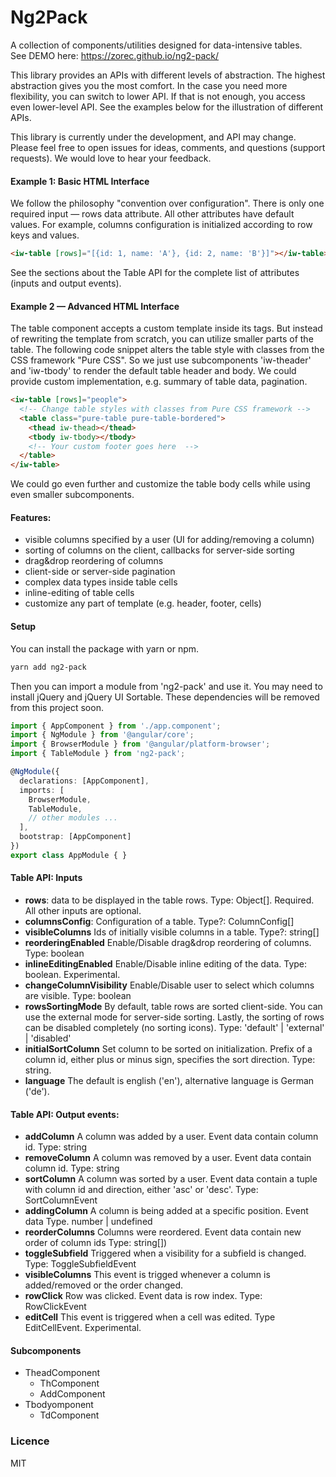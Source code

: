 # Ng2Pack

A collection of components/utilities designed for data-intensive tables.  
See DEMO here: https://zorec.github.io/ng2-pack/

This library provides an APIs with different levels of abstraction. The highest abstraction gives you the most comfort. In the case you need more flexibility, you can switch to lower API. If that is not enough, you access even lower-level API. See the examples below for the illustration of different APIs.
<!-- We follow the philosophy "convention over configuration", and intelligent defaults are provided. So that you can have an easy start despite many inputs and configuration. -->

This library is currently under the development, and API may change. Please feel free to open issues for ideas,  comments, and questions (support requests). We would love to hear your feedback.

#### Example 1: Basic HTML Interface
We follow the philosophy "convention over configuration".
There is only one required input &mdash; rows data attribute. All other attributes have default values. For example, columns configuration is initialized according to row keys and values.

```html
<iw-table [rows]="[{id: 1, name: 'A'}, {id: 2, name: 'B'}]"></iw-table>
```

See the sections about the Table API for the complete list of attributes (inputs and output events).

#### Example 2 — Advanced HTML Interface
The table component <iw-table> accepts a custom template inside its tags. But instead of rewriting the template from scratch, you can utilize smaller parts of the table. The following code snippet alters the table style with classes from the CSS framework "Pure CSS". So we just use subcomponents 'iw-theader' and 'iw-tbody' to render the default table header and body. We could provide custom implementation, e.g. summary of table data, pagination.  

```html
<iw-table [rows]="people">
  <!-- Change table styles with classes from Pure CSS framework -->
  <table class="pure-table pure-table-bordered">
    <thead iw-thead></thead>
    <tbody iw-tbody></tbody>
    <!-- Your custom footer goes here  -->
  </table>
</iw-table>
```
<!-- TODO: add the link to repository -->
We could go even further and customize the table body cells while using even smaller subcomponents.

#### Features:
- visible columns specified by a user (UI for adding/removing a column)
- sorting of columns on the client, callbacks for server-side sorting
- drag&drop reordering of columns
- client-side or server-side pagination
- complex data types inside table cells
- inline-editing of table cells
- customize any part of template (e.g. header, footer, cells)

<!--

### Main characteristics

We value flexibility above all! In order to ensure it in various use cases:
  - Components accept a **wide range of inputs** and/or configuration, including internationalization.
  - High-level components are usually composed of **smaller components** that can be used separately.
  - **Low-level utilities** make building and composing components faster and easier
  - Last but not least, you can use **custom templates** while taking advantage of component public API, smaller components or low-level utilities.
  Then you should be able to easily customize components to your desire and use them regardless of your CSS framework.   

Additionally, we follow good practices and style guides:

- **Well-tested**: Both comprehensive test suite and usability testing are necessary to verify that the components work as expected.
- **Testable** Your application should be tested as well and this library will not stand in your way, just the opposite.
- **Convention over configuration**: You should have an easy start despite many inputs and configuration. Intelligent defaults are provided.-->

<!-- There are many other important characteristics (e.g. performance) that are not mentioned here as a main characteristic, but not neglected.
-->

#### Setup
You can install the package with yarn or npm.
```bash
yarn add ng2-pack
```

Then you can import a module from 'ng2-pack' and use it. You may need to install jQuery and jQuery UI Sortable. These dependencies will be removed from this project soon.  

```ts
import { AppComponent } from './app.component';
import { NgModule } from '@angular/core';
import { BrowserModule } from '@angular/platform-browser';
import { TableModule } from 'ng2-pack';

@NgModule({
  declarations: [AppComponent],
  imports: [
    BrowserModule,
    TableModule,
    // other modules ...
  ],
  bootstrap: [AppComponent]
})
export class AppModule { }
```
<!-- TODO: add setup for AOT! -->

#### Table API: Inputs
- **rows**: data to be displayed in the table rows. Type: Object[]. Required. All other inputs are optional.
- **columnsConfig**: Configuration of a table. Type?: ColumnConfig[]
- **visibleColumns** Ids of initially visible columns in a table. Type?: string[]
- **reorderingEnabled** Enable/Disable drag&drop reordering of columns. Type: boolean
- **inlineEditingEnabled** Enable/Disable inline editing of the data. Type: boolean. Experimental.
- **changeColumnVisibility** Enable/Disable user to select which columns are visible. Type: boolean
- **rowsSortingMode** By default, table rows are sorted client-side. You can use the external mode for server-side sorting. Lastly, the sorting of rows can be disabled completely (no sorting icons).  Type: 'default' | 'external' | 'disabled'
- **initialSortColumn** Set column to be sorted on initialization. Prefix of a column id, either plus or minus sign, specifies the sort direction. Type: string.
- **language** The default is english ('en'), alternative language is German ('de').

#### Table API: Output events:

- **addColumn** A column was added by a user. Event data contain column id. Type: string
- **removeColumn** A column was removed by a user. Event data contain column id. Type: string
- **sortColumn** A column was sorted by a user. Event data contain a tuple with column id and direction, either 'asc' or 'desc'. Type: SortColumnEvent
- **addingColumn** A column is being added at a specific position. Event data Type. number | undefined
- **reorderColumns** Columns were reordered. Event data contain new order of column ids Type: string[])
- **toggleSubfield** Triggered when a visibility for a subfield is changed. Type: ToggleSubfieldEvent
- **visibleColumns** This event is trigged whenever a column is added/removed or the order changed.
- **rowClick** Row was clicked. Event data is row index. Type: RowClickEvent
- **editCell** This event is triggered when a cell was edited. Type EditCellEvent. Experimental.


#### Subcomponents
- TheadComponent
  - ThComponent
  - AddComponent
- Tbodyomponent
  - TdComponent

### Licence
MIT
